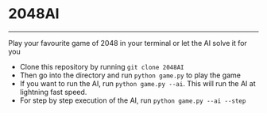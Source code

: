 # 2048AI
---
Play your favourite game of 2048 in your terminal or let the AI solve it for you

* Clone this repository by running `git clone 2048AI`
* Then go into the directory and run `python game.py` to play the game
* If you want to run the AI, run `python game.py --ai`. This will run the AI at lightning fast speed.
* For step by step execution of the AI, run `python game.py --ai --step`
